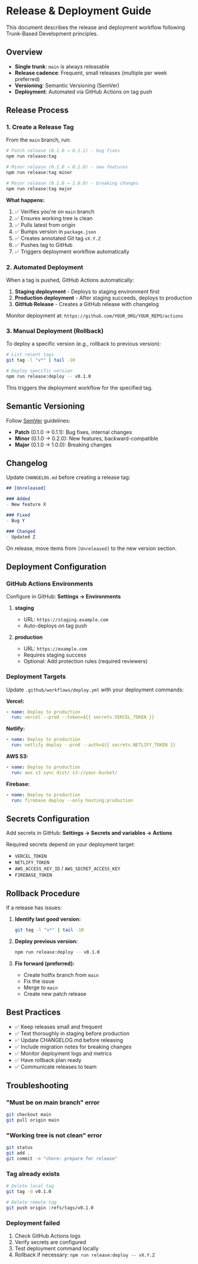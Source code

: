 # Release & Deployment Guide

This document describes the release and deployment workflow following Trunk-Based Development principles.

## Overview

- **Single trunk**: `main` is always releasable
- **Release cadence**: Frequent, small releases (multiple per week preferred)
- **Versioning**: Semantic Versioning (SemVer)
- **Deployment**: Automated via GitHub Actions on tag push

## Release Process

### 1. Create a Release Tag

From the `main` branch, run:

```bash
# Patch release (0.1.0 → 0.1.1) - bug fixes
npm run release:tag

# Minor release (0.1.0 → 0.2.0) - new features
npm run release:tag minor

# Major release (0.1.0 → 1.0.0) - breaking changes
npm run release:tag major
```

**What happens:**
1. ✅ Verifies you're on `main` branch
2. ✅ Ensures working tree is clean
3. ✅ Pulls latest from origin
4. ✅ Bumps version in `package.json`
5. ✅ Creates annotated Git tag `vX.Y.Z`
6. ✅ Pushes tag to GitHub
7. ✅ Triggers deployment workflow automatically

### 2. Automated Deployment

When a tag is pushed, GitHub Actions automatically:

1. **Staging deployment** - Deploys to staging environment first
2. **Production deployment** - After staging succeeds, deploys to production
3. **GitHub Release** - Creates a GitHub release with changelog

Monitor deployment at: `https://github.com/YOUR_ORG/YOUR_REPO/actions`

### 3. Manual Deployment (Rollback)

To deploy a specific version (e.g., rollback to previous version):

```bash
# List recent tags
git tag -l "v*" | tail -10

# Deploy specific version
npm run release:deploy -- v0.1.0
```

This triggers the deployment workflow for the specified tag.

## Semantic Versioning

Follow [SemVer](https://semver.org/) guidelines:

- **Patch** (0.1.0 → 0.1.1): Bug fixes, internal changes
- **Minor** (0.1.0 → 0.2.0): New features, backward-compatible
- **Major** (0.1.0 → 1.0.0): Breaking changes

## Changelog

Update `CHANGELOG.md` before creating a release tag:

```markdown
## [Unreleased]

### Added
- New feature X

### Fixed
- Bug Y

### Changed
- Updated Z
```

On release, move items from `[Unreleased]` to the new version section.

## Deployment Configuration

### GitHub Actions Environments

Configure in GitHub: **Settings → Environments**

1. **staging**
   - URL: `https://staging.example.com`
   - Auto-deploys on tag push
   
2. **production**
   - URL: `https://example.com`
   - Requires staging success
   - Optional: Add protection rules (required reviewers)

### Deployment Targets

Update `.github/workflows/deploy.yml` with your deployment commands:

**Vercel:**
```yaml
- name: Deploy to production
  run: vercel --prod --token=${{ secrets.VERCEL_TOKEN }}
```

**Netlify:**
```yaml
- name: Deploy to production
  run: netlify deploy --prod --auth=${{ secrets.NETLIFY_TOKEN }}
```

**AWS S3:**
```yaml
- name: Deploy to production
  run: aws s3 sync dist/ s3://your-bucket/
```

**Firebase:**
```yaml
- name: Deploy to production
  run: firebase deploy --only hosting:production
```

## Secrets Configuration

Add secrets in GitHub: **Settings → Secrets and variables → Actions**

Required secrets depend on your deployment target:
- `VERCEL_TOKEN`
- `NETLIFY_TOKEN`
- `AWS_ACCESS_KEY_ID` / `AWS_SECRET_ACCESS_KEY`
- `FIREBASE_TOKEN`

## Rollback Procedure

If a release has issues:

1. **Identify last good version:**
   ```bash
   git tag -l "v*" | tail -10
   ```

2. **Deploy previous version:**
   ```bash
   npm run release:deploy -- v0.1.0
   ```

3. **Fix forward (preferred):**
   - Create hotfix branch from `main`
   - Fix the issue
   - Merge to `main`
   - Create new patch release

## Best Practices

- ✅ Keep releases small and frequent
- ✅ Test thoroughly in staging before production
- ✅ Update CHANGELOG.md before releasing
- ✅ Include migration notes for breaking changes
- ✅ Monitor deployment logs and metrics
- ✅ Have rollback plan ready
- ✅ Communicate releases to team

## Troubleshooting

### "Must be on main branch" error
```bash
git checkout main
git pull origin main
```

### "Working tree is not clean" error
```bash
git status
git add .
git commit -m "chore: prepare for release"
```

### Tag already exists
```bash
# Delete local tag
git tag -d v0.1.0

# Delete remote tag
git push origin :refs/tags/v0.1.0
```

### Deployment failed
1. Check GitHub Actions logs
2. Verify secrets are configured
3. Test deployment command locally
4. Rollback if necessary: `npm run release:deploy -- vX.Y.Z`
